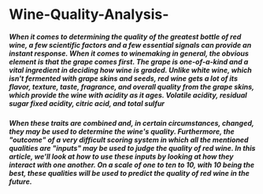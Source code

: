 # Wine-Quality-Analysis-

##### When it comes to determining the quality of the greatest bottle of red wine, a few scientific factors and a few essential signals can provide an instant response. When it comes to winemaking in general, the obvious element is that the grape comes first. The grape is one-of-a-kind and a vital ingredient in deciding how wine is graded. Unlike white wine, which isn't fermented with grape skins and seeds, red wine gets a lot of its flavor, texture, taste, fragrance, and overall quality from the grape skins, which provide the wine with acidity as it ages. Volatile acidity, residual sugar fixed acidity, citric acid, and total sulfur

##### When these traits are combined and, in certain circumstances, changed, they may be used to determine the wine's quality. Furthermore, the "outcome" of a very difficult scoring system in which all the mentioned qualities are "inputs" may be used to judge the quality of red wine. In this article, we'll look at how to use these inputs by looking at how they interact with one another. On a scale of one to ten to 10, with 10 being the best, these qualities will be used to predict the quality of red wine in the future.
